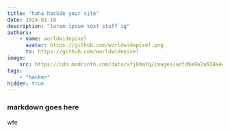 ```yaml
---
title: "haha hackde your site"
date: 2024-01-16
description: "lorem ipsum text stuff ig"
authors:
    - name: worldwidepixel
      avatar: https://github.com/worldwidepixel.png
      to: https://github.com/worldwidepixel
image:
    src: https://cdn.modrinth.com/data/xfj60aYq/images/adfd9a9a2a624a44f89ef73dcc99167c5315a6b1.png
tags:
    - "hacker"
hidden: true
---
```


### markdown goes here

wfe
